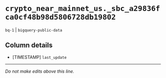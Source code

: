 # `crypto_near_mainnet_us._sbc_a29836fca0cf48b98d5806728db19802`
`bq-1` | `bigquery-public-data`

## Column details
* [TIMESTAMP] `last_update`

-------------------------------------------------------------------------------
*Do not make edits above this line.*
